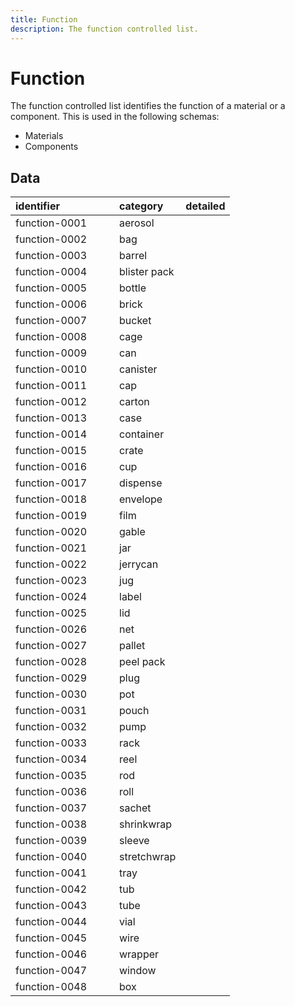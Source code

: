 ```yaml
---
title: Function
description: The function controlled list.
---
```


# Function

The function controlled list identifies the function of a material or a component. This is used in the following schemas:

* Materials
* Components

## Data
|<div style="width:150px">identifier</div>|category|detailed|
|:-|:-|:-|
|function-0001|aerosol||
|function-0002|bag||
|function-0003|barrel||
|function-0004|blister pack||
|function-0005|bottle||
|function-0006|brick||
|function-0007|bucket||
|function-0008|cage||
|function-0009|can||
|function-0010|canister||
|function-0011|cap||
|function-0012|carton||
|function-0013|case||
|function-0014|container||
|function-0015|crate||
|function-0016|cup||
|function-0017|dispense||
|function-0018|envelope||
|function-0019|film||
|function-0020|gable||
|function-0021|jar||
|function-0022|jerrycan||
|function-0023|jug||
|function-0024|label||
|function-0025|lid||
|function-0026|net||
|function-0027|pallet||
|function-0028|peel pack||
|function-0029|plug||
|function-0030|pot||
|function-0031|pouch||
|function-0032|pump||
|function-0033|rack||
|function-0034|reel||
|function-0035|rod||
|function-0036|roll||
|function-0037|sachet||
|function-0038|shrinkwrap||
|function-0039|sleeve||
|function-0040|stretchwrap||
|function-0041|tray||
|function-0042|tub||
|function-0043|tube||
|function-0044|vial||
|function-0045|wire||
|function-0046|wrapper||
|function-0047|window||
|function-0048|box||
